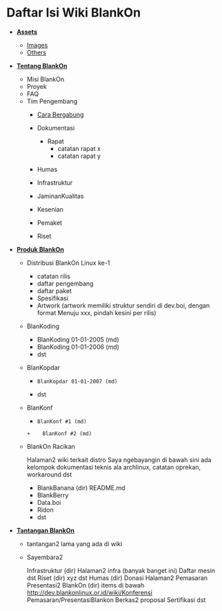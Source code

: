 # Daftar Isi Wiki BlankOn
- [**Assets**](/Assets)
  - [Images](/Assets/Images)
  - [Others](/Assets/Others)
        
- [**Tentang BlankOn**](/README.md)
  - Misi BlankOn
  - Proyek
  - FAQ
  - Tim Pengembang
	+ [Cara Bergabung](Memulai.md)
	+ Dokumentasi
	  - Rapat
	    - catatan rapat x
	    - catatan rapat y

	+ Humas
	+ Infrastruktur
	+ JaminanKualitas
	+ Kesenian
	+ Pemaket
	+ Riset
	
- [**Produk BlankOn**](/README.md)
  - Distribusi BlankOn Linux ke-1
       + catatan rilis
       + daftar pengembang
       + daftar paket
       + Spesifikasi
       + Artwork (artwork memiliki struktur sendiri di dev.boi, dengan format Menuju xxx, pindah kesini per rilis)
          
   - BlanKoding
       +  BlanKoding 01-01-2005 (md)
       +  BlanKoding 01-01-2006 (md)
       +    dst
       
   - BlanKopdar
       +     BlanKopdar 01-01-2007 (md)
        +    dst
  - BlanKonf
       +     BlanKonf #1 (md)
        +    BlanKonf #2 (md)
	
   -  BlankOn Racikan
       
       Halaman2 wiki terkait distro
            Saya ngebayangin di bawah sini ada kelompok dokumentasi teknis ala archlinux, catatan oprekan, workaround dst
        + BlankBanana (dir)
            README.md
        + BlankBerry
        + Data.boi
        + Ridon
        + dst


- [**Tantangan BlankOn**](/README.md)
   - tantangan2 lama yang ada di wiki
   - Sayembara2
   
        Infrastruktur (dir)
            Halaman2 infra (banyak banget ini)
            Daftar mesin
            dst
        Riset (dir)
            xyz
            dst
        Humas (dir)
            Donasi
            Halaman2 Pemasaran
            Presentasi2 BlankOn (dir)
                items di bawah http://dev.blankonlinux.or.id/wiki/Konferensi
                Pemasaran/PresentasiBlankon
            Berkas2 proposal
            Sertifikasi
            dst

